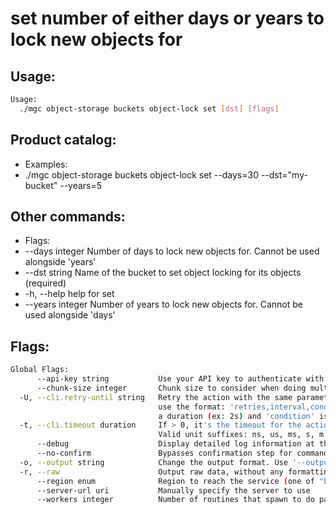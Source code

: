 # set number of either days or years to lock new objects for

## Usage:
```bash
Usage:
  ./mgc object-storage buckets object-lock set [dst] [flags]
```

## Product catalog:
- Examples:
- ./mgc object-storage buckets object-lock set --days=30 --dst="my-bucket" --years=5

## Other commands:
- Flags:
- --days integer    Number of days to lock new objects for. Cannot be used alongside 'years'
- --dst string      Name of the bucket to set object locking for its objects (required)
- -h, --help            help for set
- --years integer   Number of years to lock new objects for. Cannot be used alongside 'days'

## Flags:
```bash
Global Flags:
      --api-key string           Use your API key to authenticate with the API
      --chunk-size integer       Chunk size to consider when doing multipart requests. Specified in Mb (default 8)
  -U, --cli.retry-until string   Retry the action with the same parameters until the given condition is met. The flag parameters
                                 use the format: 'retries,interval,condition', where 'retries' is a positive integer, 'interval' is
                                 a duration (ex: 2s) and 'condition' is a 'engine=value' pair such as "jsonpath=expression"
  -t, --cli.timeout duration     If > 0, it's the timeout for the action execution. It's specified as numbers and unit suffix.
                                 Valid unit suffixes: ns, us, ms, s, m and h. Examples: 300ms, 1m30s
      --debug                    Display detailed log information at the debug level
      --no-confirm               Bypasses confirmation step for commands that ask a confirmation from the user
  -o, --output string            Change the output format. Use '--output=help' to know more details.
  -r, --raw                      Output raw data, without any formatting or coloring
      --region enum              Region to reach the service (one of "br-mgl1", "br-ne1" or "br-se1") (default "br-se1")
      --server-url uri           Manually specify the server to use
      --workers integer          Number of routines that spawn to do parallel operations within object_storage (default 5)
```

